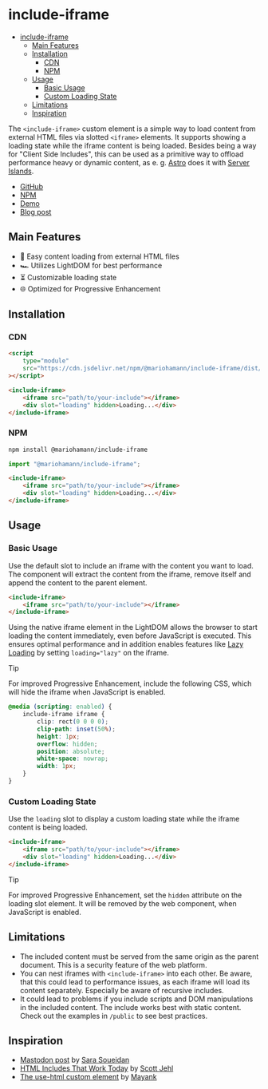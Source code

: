 # include-iframe

-   [include-iframe](#include-iframe)
    -   [Main Features](#main-features)
    -   [Installation](#installation)
        -   [CDN](#cdn)
        -   [NPM](#npm)
    -   [Usage](#usage)
        -   [Basic Usage](#basic-usage)
        -   [Custom Loading State](#custom-loading-state)
    -   [Limitations](#limitations)
    -   [Inspiration](#inspiration)

The `<include-iframe>` custom element is a simple way to load content from external HTML files via slotted `<iframe>` elements. It supports showing a loading state while the iframe content is being loaded. Besides being a way for "Client Side Includes", this can be used as a primitive way to offload performance heavy or dynamic content, as e. g. [Astro](https://astro.build/) does it with [Server Islands](https://astro.build/blog/future-of-astro-server-islands/).

-   [GitHub](#)
-   [NPM](#)
-   [Demo](#)
-   [Blog post](#)

## Main Features

-   🚀 Easy content loading from external HTML files
-   🏎️ Utilizes LightDOM for best performance
-   ⏳ Customizable loading state
-   🌐 Optimized for Progressive Enhancement

## Installation

### CDN

```html
<script
	type="module"
	src="https://cdn.jsdelivr.net/npm/@mariohamann/include-iframe/dist/include-iframe.min.js"
></script>
```

```html
<include-iframe>
	<iframe src="path/to/your-include"></iframe>
	<div slot="loading" hidden>Loading...</div>
</include-iframe>
```

### NPM

```bash
npm install @mariohamann/include-iframe
```

```javascript
import "@mariohamann/include-iframe";
```

```html
<include-iframe>
	<iframe src="path/to/your-include"></iframe>
	<div slot="loading" hidden>Loading...</div>
</include-iframe>
```

## Usage

### Basic Usage

Use the default slot to include an iframe with the content you want to load. The component will extract the content from the iframe, remove itself and append the content to the parent element.

```html
<include-iframe>
	<iframe src="path/to/your-include"></iframe>
</include-iframe>
```

Using the native iframe element in the LightDOM allows the browser to start loading the content immediately, even before JavaScript is executed. This ensures optimal performance and in addition enables features like [Lazy Loading](https://developer.mozilla.org/en-US/docs/Web/Performance/Lazy_loading) by setting `loading="lazy"` on the iframe.

> [!TIP]
> For improved Progressive Enhancement, include the following CSS, which will hide the iframe when JavaScript is enabled.

```css
@media (scripting: enabled) {
	include-iframe iframe {
		clip: rect(0 0 0 0);
		clip-path: inset(50%);
		height: 1px;
		overflow: hidden;
		position: absolute;
		white-space: nowrap;
		width: 1px;
	}
}
```

### Custom Loading State

Use the `loading` slot to display a custom loading state while the iframe content is being loaded.

```html
<include-iframe>
	<iframe src="path/to/your-include"></iframe>
	<div slot="loading" hidden>Loading...</div>
</include-iframe>
```

> [!TIP]
> For improved Progressive Enhancement, set the `hidden` attribute on the loading slot element. It will be removed by the web component, when JavaScript is enabled.

## Limitations

-   The included content must be served from the same origin as the parent document. This is a security feature of the web platform.
-   You can nest iframes with `<include-iframe>` into each other. Be aware, that this could lead to performance issues, as each iframe will load its content separately. Especially be aware of recursive includes.
-   It could lead to problems if you include scripts and DOM manipulations in the included content. The include works best with static content. Check out the examples in `/public` to see best practices.

## Inspiration

-   [Mastodon post](https://front-end.social/@SaraSoueidan/112769147677219641) by [Sara Soueidan](https://front-end.social/@SaraSoueidan)
-   [HTML Includes That Work Today](https://www.filamentgroup.com/lab/html-includes/#another-demo%3A-including-another-html-file) by [Scott Jehl](https://mstdn.social/@scottjehl)
-   [The use-html custom element](https://www.mayank.co/notes/use-html) by [Mayank](https://front-end.social/@mayank)
